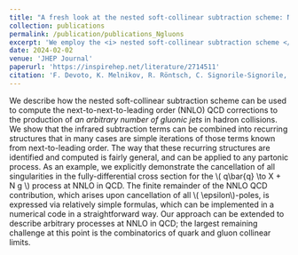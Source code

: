 ```yaml
---
title: "A fresh look at the nested soft-collinear subtraction scheme: NNLO QCD corrections to N-gluon final states in quark-antiquark annihilation"
collection: publications
permalink: /publication/publications_Ngluons
excerpt: 'We employ the <i> nested soft-collinear subtraction scheme </i> to compute NNLO QCD corrections for gluonic jet production, consolidating infrared subtraction terms into recurring structures for streamlined computations. We demonstrate the cancellation of singularities in the quark-antiquark to N-gluon process, showcasing the broad applicability of this scheme.'
date: 2024-02-02
venue: 'JHEP Journal'
paperurl: 'https://inspirehep.net/literature/2714511'
citation: 'F. Devoto, K. Melnikov, R. Röntsch, C. Signorile-Signorile, D.M. Tagliabue.'
---
```


We describe how the nested soft-collinear subtraction scheme can be used to compute the next-to-next-to-leading order (NNLO) QCD corrections to the production of *an arbitrary number of gluonic jets* in hadron collisions. We show that the infrared subtraction terms can be combined into recurring structures that in many cases are simple iterations of those terms known from next-to-leading order. The way that these recurring structures are identified and computed is fairly general, and can be applied to any partonic process. As an example, we explicitly demonstrate the cancellation of all singularities in the fully-differential cross section for the \\( q\bar{q} \to X + N g \\) process at NNLO in QCD. The finite remainder of the NNLO QCD contribution, which arises upon cancellation of all \\( \epsilon\\)-poles, is expressed via relatively simple formulas, which can be implemented in a numerical code in a straightforward way. Our approach can be extended to describe arbitrary processes at NNLO in QCD; the largest remaining challenge at this point is the combinatorics of quark and gluon collinear limits.

